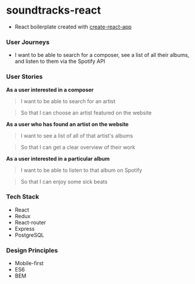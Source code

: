 # soundtracks-react
- React boilerplate created with [create-react-app](https://github.com/facebookincubator/create-react-app)

### User Journeys
- I want to be able to search for a composer, see a list of all their albums, and listen to them via the Spotify API

### User Stories
**As a user interested in a composer**
> I want to be able to search for an artist

> So that I can choose an artist featured on the website

**As a user who has found an artist on the website**
> I want to see a list of all of that artist's albums

> So that I can get a clear overview of their work

**As a user interested in a particular album**
> I want to be able to listen to that album on Spotify

> So that I can enjoy some sick beats

### Tech Stack
- React
- Redux
- React-router
- Express
- PostgreSQL

### Design Principles
- Mobile-first
- ES6
- BEM
